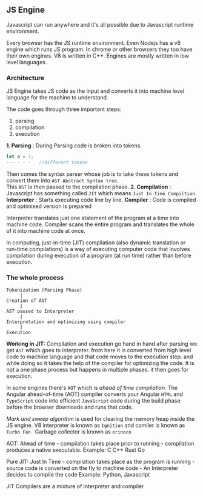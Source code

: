 ## JS Engine

Javascript can run anywhere and it's all possible due to Javascript runtime environment. 
[](../../images/cor-js-06.png)

Every browser has the JS runtime environment. Even Nodejs has a v8 engine which runs JS program. In chrome or other browsers they too have their own engines. V8 is written in C++. Engines are mostly written in low level languages. 

### Architecture

JS Engine takes JS code as the input and converts it into machine level language for the machine to understand. 

The code goes through three important steps: 
1. parsing
2. compilation 
3. execution

**1. Parsing** : During Parsing code is broken into tokens. 
```js
let a = 7;
--- - - -   //different tokens
```
Then comes the syntax parser whose job is to take these tokens and convert them into ``AST Abstract Syntax tree``.  
[](../../images/core-j-07.png)
This ``AST`` is then passed to the compilation phase. 
**2. Compilation** : 
Javascript has something called ``JIT`` which means ``Just In Time Compiltion``. 
  **Interpreter** : Starts executing code line by line. 
  **Compiler** : Code is compiled and optimised version is prepared 

Interpreter translates just one statement of the program at a time into machine code. Compiler scans the entire program and translates the whole of it into machine code at once.

In computing, just-in-time (JIT) compilation (also dynamic translation or run-time compilations) is a way of executing computer code that involves compilation during execution of a program (at run time) rather than before execution.

### The whole process
```
Tokenization (Parsing Phase)
     |
Creation of AST
     | 
AST passed to Interpreter 
     |
Interpretation and optimizing using compiler 
     |
Execution
```
**Working in JIT:**
Compilation and execution go hand in hand after parsing we get ``AST`` which goes to interpreter. from here it is converted from high level code to machine language and that code moves to the execution step. and while doing so it takes the help of the compiler for optimizing the code. It is not a one phase process but happens in multiple phases. it then goes for execution. 

In some engines there's ``AOT`` which is _ahead of time compilation_. The Angular ahead-of-time (AOT) compiler converts your Angular ``HTML`` and ``TypeScript`` code into efficient ``JavaScript`` code during the build phase before the browser downloads and runs that code. 

_Mark and sweep algorithm_ is used for clearing the memory heap inside the JS engine. 
V8 interpreter is known as ``Ignition``
and comiler is known as ``Turbo Fan ``
Garbage collector is known as ``orinoco``
[](../../images/core-js-08.png)

AOT: Ahead of time 
    - compilation takes place prior to running
    - compilation produces a native executable.
    Example: C  C++ Rust Go

Pure JIT: Just In Time
    - compilation takes place as the program is running 
    - source code is converted on the fly to machine code
    - An Interpreter decides to compile the code 
    Example: Python, Javascript

JIT Compilers are a mixture of interpreter and compiler 